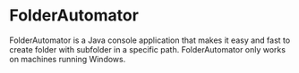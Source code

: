 # FolderAutomator
FolderAutomator is a Java console application that makes it easy and fast to create folder with subfolder in a specific path.
FolderAutomator only works on machines running Windows.
